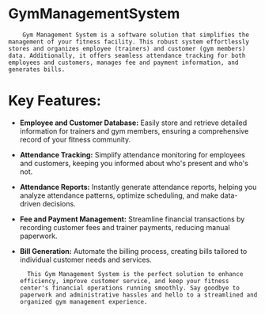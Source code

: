 # GymManagementSystem
        Gym Management System is a software solution that simplifies the management of your fitness facility. This robust system effortlessly stores and organizes employee (trainers) and customer (gym members) data. Additionally, it offers seamless attendance tracking for both employees and customers, manages fee and payment information, and generates bills.

# Key Features:
- **Employee and Customer Database:** Easily store and retrieve detailed information for trainers and gym members, ensuring a comprehensive record of your fitness community.
- **Attendance Tracking:** Simplify attendance monitoring for employees and customers, keeping you informed about who's present and who's not.
- **Attendance Reports:** Instantly generate attendance reports, helping you analyze attendance patterns, optimize scheduling, and make data-driven decisions.
- **Fee and Payment Management:** Streamline financial transactions by recording customer fees and trainer payments, reducing manual paperwork.
- **Bill Generation:** Automate the billing process, creating bills tailored to individual customer needs and services.

        This Gym Management System is the perfect solution to enhance efficiency, improve customer service, and keep your fitness center's financial operations running smoothly. Say goodbye to paperwork and administrative hassles and hello to a streamlined and organized gym management experience.
